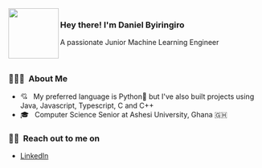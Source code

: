 <img align="left" width="100" height="100" src="https://avatars.githubusercontent.com/u/99030493?v=4">
<h3> Hey there! I'm Daniel Byiringiro</h3>
<p>A passionate Junior Machine Learning Engineer</p>
<br/>
<h3> 👨🏻‍💻 &nbsp;About Me </h3>

- 💘 &nbsp; My preferred language is Python💎 but I've also built projects using Java, Javascript, Typescript, C and C++
- 🎓 &nbsp; Computer Science Senior at Ashesi University, Ghana 🇬🇭
  
 <h3> 🤝🏻 &nbsp;Reach out to me on</h3>

 - [LinkedIn](https://www.linkedin.com/in/dbyiri/)


<!---
danielbyiringiro/danielbyiringiro is a ✨ special ✨ repository because its `README.md` (this file) appears on your GitHub profile.
You can click the Preview link to take a look at your changes.
--->
